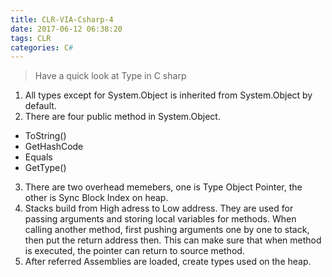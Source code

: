 ```yaml
---
title: CLR-VIA-Csharp-4
date: 2017-06-12 06:38:20
tags: CLR
categories: C#
---
```

> Have a quick look at Type in C sharp
<!--more-->

1. All types except for System.Object is inherited from System.Object by default.
2. There are four public method in System.Object.
 - ToString()
 - GetHashCode
 - Equals
 - GetType()

3. There are two overhead memebers, one is Type Object Pointer, the other is Sync Block Index on heap.
4. Stacks build from High adress to Low address. They are used for passing arguments and storing local variables for methods. When calling another method, first pushing arguments one by one to stack, then put the return address then. This can make sure that when method is executed, the pointer can return to source method.
5. After referred Assemblies are loaded, create types used on the heap.

